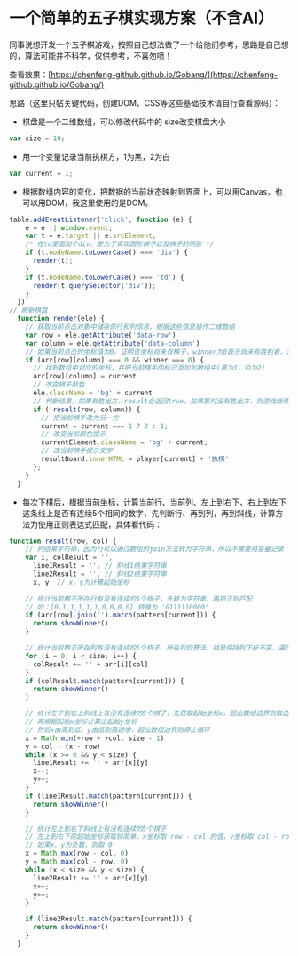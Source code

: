 # 一个简单的五子棋实现方案（不含AI）

同事说想开发一个五子棋游戏，按照自己想法做了一个给他们参考，思路是自己想的，算法可能并不科学，仅供参考，不喜勿喷！

查看效果：[https://chenfeng-github.github.io/Gobang/](https://chenfeng-github.github.io/Gobang/)

思路（这里只帖关键代码，创建DOM、CSS等这些基础技术请自行查看源码）：

* 棋盘是一个二维数组，可以修改代码中的 size改变棋盘大小

```javascript
var size = 10;
```
* 用一个变量记录当前执棋方，1为黑，2为白

```javascript
var current = 1;
```
* 根据数组内容的变化，把数据的当前状态映射到界面上，可以用Canvas，也可以用DOM，我这里使用的是DOM。

```javascript
table.addEventListener('click', function (e) {
    e = e || window.event;
    var t = e.target || e.srcElement;
    /* 在td里面加个div，是为了实现圆形棋子以及棋子的阴影 */
    if (t.nodeName.toLowerCase() === 'div') {
      render(t);
    }
    if (t.nodeName.toLowerCase() === 'td') {
      render(t.querySelector('div'));
    }
  })
// 刷新棋盘
  function render(ele) {
    // 获取当前点击对象中储存的行和列信息，根据这些信息操作二维数组
    var row = ele.getAttribute('data-row')
    var column = ele.getAttribute('data-column')
    // 如果当前点击的坐标值为0，证明该坐标尚未有棋子，winner为0表示尚未有胜利者，游戏正在进行中
    if (arr[row][column] === 0 && winner === 0) {
      // 找到数组中对应的坐标，并把当前棋手的标识添加到数组中(黑为1，白为2)
      arr[row][column] = current
      // 改变棋子颜色
      ele.className = 'bg' + current
      // 判断结果，如果有胜出方，result会返回true，如果暂时没有胜出方，则游戏继续
      if (!result(row, column)) {
        // 把当前棋手改为另一方
        current = current === 1 ? 2 : 1;
        // 改变当前颜色提示
        currentElement.className = 'bg' + current;
        // 改当前棋手提示文字
        resultBoard.innerHTML = player[current] + '执棋'
      };
    }
  }
```

* 每次下棋后，根据当前坐标，计算当前行、当前列、左上到右下、右上到左下这条线上是否有连续5个相同的数字，先判断行、再到列，再到斜线，计算方法为使用正则表达式匹配，具体看代码：

```javascript
function result(row, col) {
	// 列结果字符串，因为行可以通过数组的join方法转为字符串，所以不需要用变量记录
    var i, colResult = '', 
      line1Result = '', // 斜线1结果字符串
      line2Result = '', // 斜线2结果字符串
      x, y; // x，y为计算起始坐标
      
    // 统计当前棋子所在行有没有连续的5个棋子，先转为字符串，再用正则匹配
    // 如：[0,1,1,1,1,1,0,0,0,0] 转换为 '0111110000'
    if (arr[row].join('').match(pattern[current])) {
      return showWinner()
    }

    // 统计当前棋子所在列有没有连续的5个棋子，所在列的算法，就是保持列下标不变，遍历每一行
    for (i = 0; i < size; i++) {
      colResult += '' + arr[i][col]
    }
    if (colResult.match(pattern[current])) {
      return showWinner()
    }

    // 统计左下到右上斜线上有没有连续的5个棋子，先获取起始坐标x，超出数组边界则取边界值
    // 再根据起始x坐标计算出起始y坐标
    // 然后x由高到低，y由低到高递增，超出数组边界则停止循环
    x = Math.min(+row + +col, size - 1)
    y = col - (x - row)
    while (x >= 0 && y < size) {
      line1Result += '' + arr[x][y]
      x--;
      y++;
    }
    if (line1Result.match(pattern[current])) {
      return showWinner()
    }

    // 统计左上到右下斜线上有没有连续的5个棋子
    // 左上到右下的起始坐标获取较简单，x坐标取 row - col 的值，y坐标取 col - row 的值
    // 如果x、y为负数，则取 0
    x = Math.max(row - col, 0)
    y = Math.max(col - row, 0)
    while (x < size && y < size) {
      line2Result += '' + arr[x][y]
      x++;
      y++;
    }

    if (line2Result.match(pattern[current])) {
      return showWinner()
    }
  }
```
